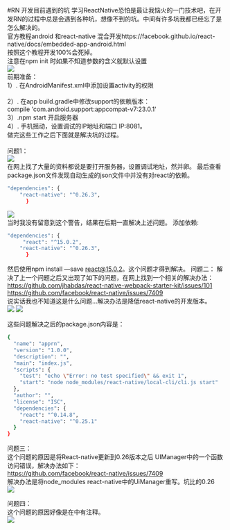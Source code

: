#RN 开发目前遇到的坑
学习ReactNative恐怕是最让我恼火的一门技术吧，在开发RN的过程中总是会遇到各种坑，想像不到的坑。中间有许多坑我都已经忘了是怎么解决的。<br>
官方教程android 和react-native 混合开发https://facebook.github.io/react-native/docs/embedded-app-android.html<br>
按照这个教程开发100%会死掉。<br>
注意在npm init 时如果不知道参数的含义就默认设置<br>
![](https://github.com/MerlinYu/blog/blob/master/blog_file/react/bug_0.png)<br>
前期准备：<br>
1）. 在AndroidManifest.xml中添加设置activity的权限<br>
<activity android:name="com.facebook.react.devsupport.DevSettingsActivity"/><br>
2）. 在app build.gradle中修改support的依赖版本：<br>
compile 'com.android.support:appcompat-v7:23.0.1'<br>
3）.npm start 开启服务器<br>
4）. 手机摇动，设置调试的IP地址和端口 IP:8081。<br>
做完这些工作之后下面就是解决坑的过程。<br><br>
问题1：<br>
![](https://github.com/MerlinYu/blog/blob/master/blog_file/react/bug_1.jpg)<br>
在网上找了大量的资料都说是要打开服务器，设置调试地址，然并卵。
最后查看package.json文件发现自动生成的json文件中并没有对react的依赖。
```bash
"dependencies": {
    "react-native": "^0.26.3",
      }
```
![](https://github.com/MerlinYu/blog/blob/master/blog_file/react/bug_1_0.png)<br>
当时我没有留意到这个警告，结果在后期一直解决上述问题。
添加依赖:
```bash
"dependencies": {
     "react": "^15.0.2",
    "react-native": "^0.26.3",
      }
```
然后使用npm install —save react@15.0.2。这个问题才得到解决。
问题二：
解决了上一个问题之后又出现了如下的问题，在网上找到一个相关的解决办法：<br>
https://github.com/jhabdas/react-native-webpack-starter-kit/issues/101<br>
https://github.com/facebook/react-native/issues/7409<br>
说实话我也不知道这是什么问题…解决办法是降低react-native的开发版本。<br>
![](https://github.com/MerlinYu/blog/blob/master/blog_file/react/bug_2.jpg)
![](https://github.com/MerlinYu/blog/blob/master/blog_file/react/bug_3.png)<br>

这些问题解决之后的package.json内容是：
```bash
{
  "name": "apprn",
  "version": "1.0.0",
  "description": "",
  "main": "index.js",
  "scripts": {
    "test": "echo \"Error: no test specified\" && exit 1",
    "start": "node node_modules/react-native/local-cli/cli.js start"
  },
  "author": "",
  "license": "ISC",
  "dependencies": {
    "react": "^0.14.8",
    "react-native": "^0.25.1"
  }
}
```

问题三：<br>
这个问题的原因是将React-native更新到0.26版本之后 UIManager中的一个函数访问错误，解决办法如下：<br>
https://github.com/facebook/react-native/issues/7409<br>
解决办法是将node_modules react-native中的UiManager重写。坑比的0.26<br>
![](https://github.com/MerlinYu/blog/blob/master/blog_file/react/bug_4.jpg)<br>

问题四：<br>
这个问题的原因好像是在<view></view>中有注释。<br>
![](https://github.com/MerlinYu/blog/blob/master/blog_file/react/bug_5.jpg)<br>
